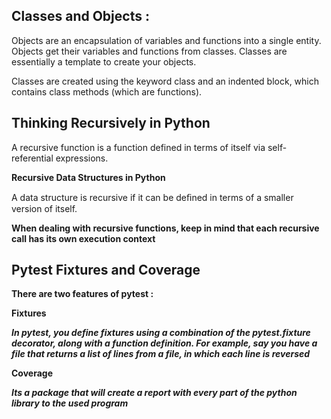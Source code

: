 ## Classes and Objects :
Objects are an encapsulation of variables and functions into a single entity. Objects get their variables and functions from classes. Classes are essentially a template to create your objects.

Classes are created using the keyword class and an indented block, which contains class methods (which are functions).

## Thinking Recursively in Python
A recursive function is a function defined in terms of itself via self-referential expressions.

**Recursive Data Structures in Python**

A data structure is recursive if it can be deﬁned in terms of a smaller version of itself.

**When dealing with recursive functions, keep in mind that each recursive call has its own execution context**


## Pytest Fixtures and Coverage

**There are two features of pytest :**

**Fixtures**

***In pytest, you define fixtures using a combination of the pytest.fixture decorator, along with a function definition. For example, say you have a file that returns a list of lines from a file, in which each line is reversed***

**Coverage**

***Its a package that will create a report with every part of the python library to the used program***